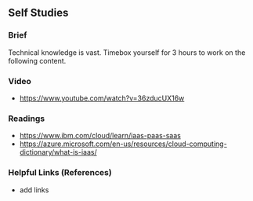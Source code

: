 ## Self Studies

### Brief

Technical knowledge is vast. Timebox yourself for 3 hours to work on the following content.

### Video 

- https://www.youtube.com/watch?v=36zducUX16w

### Readings

- https://www.ibm.com/cloud/learn/iaas-paas-saas
- https://azure.microsoft.com/en-us/resources/cloud-computing-dictionary/what-is-iaas/

### Helpful Links (References)

- add links
